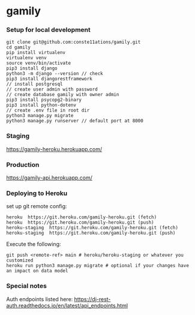 # gamily

### Setup for local development

```
git clone git@github.com:conste11ations/gamily.git
cd gamily
pip install virtualenv
virtualenv venv
source venv/bin/activate
pip3 install django
python3 -m django --version // check
pip3 install djangorestframework
// install postgresql
// create user admin with password
// create database gamily with owner admin
pip3 install psycopg2-binary
pip3 install python-dotenv 
// create .env file in root dir
python3 manage.py migrate
python3 manage.py runserver // default port at 8000
```
### Staging

https://gamily-heroku.herokuapp.com/

### Production

https://gamily-api.herokuapp.com/ 

### Deploying to Heroku

set up git remote config:
```
heroku	https://git.heroku.com/gamily-heroku.git (fetch)
heroku	https://git.heroku.com/gamily-heroku.git (push)
heroku-staging	https://git.heroku.com/gamily-heroku.git (fetch)
heroku-staging	https://git.heroku.com/gamily-heroku.git (push)
```
Execute the following:
```
git push <remote-ref> main # heroku/heroku-staging or whatever you customized
heroku run python3 manage.py migrate # optional if your changes have an impact on data model
```


### Special notes

Auth endpoints listed here:
https://dj-rest-auth.readthedocs.io/en/latest/api_endpoints.html
